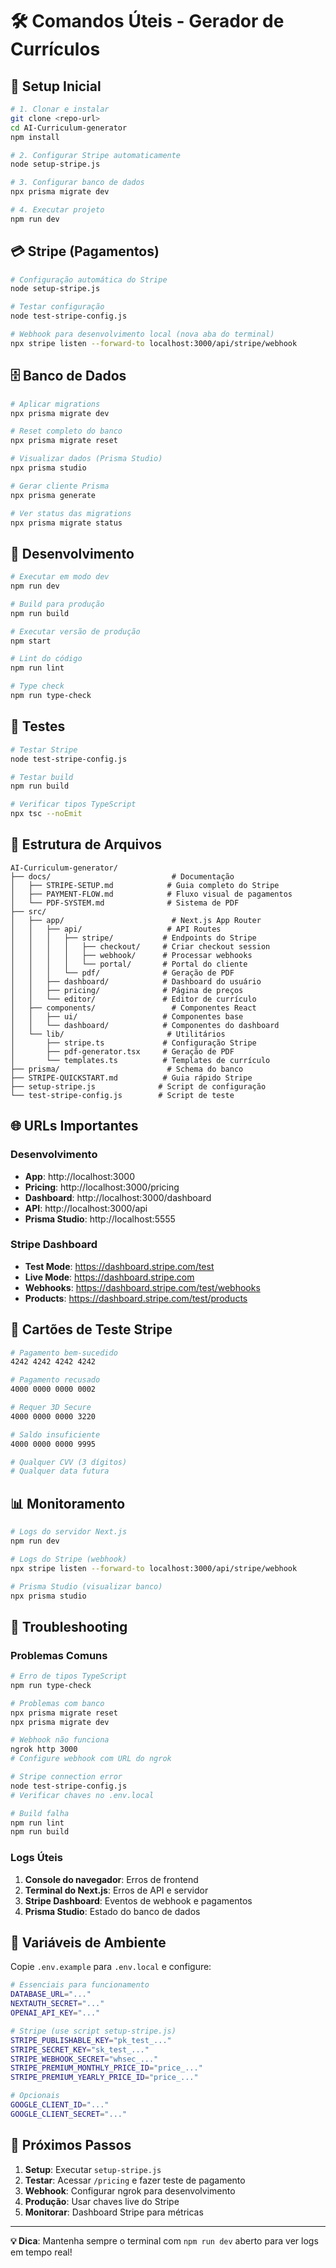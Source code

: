 # 🛠️ Comandos Úteis - Gerador de Currículos

## 🚀 Setup Inicial

```bash
# 1. Clonar e instalar
git clone <repo-url>
cd AI-Curriculum-generator
npm install

# 2. Configurar Stripe automaticamente
node setup-stripe.js

# 3. Configurar banco de dados
npx prisma migrate dev

# 4. Executar projeto
npm run dev
```

## 💳 Stripe (Pagamentos)

```bash
# Configuração automática do Stripe
node setup-stripe.js

# Testar configuração
node test-stripe-config.js

# Webhook para desenvolvimento local (nova aba do terminal)
npx stripe listen --forward-to localhost:3000/api/stripe/webhook
```

## 🗄️ Banco de Dados

```bash
# Aplicar migrations
npx prisma migrate dev

# Reset completo do banco
npx prisma migrate reset

# Visualizar dados (Prisma Studio)
npx prisma studio

# Gerar cliente Prisma
npx prisma generate

# Ver status das migrations
npx prisma migrate status
```

## 🔧 Desenvolvimento

```bash
# Executar em modo dev
npm run dev

# Build para produção
npm run build

# Executar versão de produção
npm start

# Lint do código
npm run lint

# Type check
npm run type-check
```

## 🧪 Testes

```bash
# Testar Stripe
node test-stripe-config.js

# Testar build
npm run build

# Verificar tipos TypeScript
npx tsc --noEmit
```

## 📁 Estrutura de Arquivos

```
AI-Curriculum-generator/
├── docs/                           # Documentação
│   ├── STRIPE-SETUP.md            # Guia completo do Stripe
│   ├── PAYMENT-FLOW.md            # Fluxo visual de pagamentos
│   └── PDF-SYSTEM.md              # Sistema de PDF
├── src/
│   ├── app/                        # Next.js App Router
│   │   ├── api/                   # API Routes
│   │   │   ├── stripe/           # Endpoints do Stripe
│   │   │   │   ├── checkout/     # Criar checkout session
│   │   │   │   ├── webhook/      # Processar webhooks
│   │   │   │   └── portal/       # Portal do cliente
│   │   │   └── pdf/              # Geração de PDF
│   │   ├── dashboard/            # Dashboard do usuário
│   │   ├── pricing/              # Página de preços
│   │   └── editor/               # Editor de currículo
│   ├── components/                 # Componentes React
│   │   ├── ui/                   # Componentes base
│   │   └── dashboard/            # Componentes do dashboard
│   └── lib/                       # Utilitários
│       ├── stripe.ts             # Configuração Stripe
│       ├── pdf-generator.tsx     # Geração de PDF
│       └── templates.ts          # Templates de currículo
├── prisma/                        # Schema do banco
├── STRIPE-QUICKSTART.md          # Guia rápido Stripe
├── setup-stripe.js              # Script de configuração
└── test-stripe-config.js        # Script de teste
```

## 🌐 URLs Importantes

### Desenvolvimento
- **App**: http://localhost:3000
- **Pricing**: http://localhost:3000/pricing
- **Dashboard**: http://localhost:3000/dashboard
- **API**: http://localhost:3000/api
- **Prisma Studio**: http://localhost:5555

### Stripe Dashboard
- **Test Mode**: https://dashboard.stripe.com/test
- **Live Mode**: https://dashboard.stripe.com
- **Webhooks**: https://dashboard.stripe.com/test/webhooks
- **Products**: https://dashboard.stripe.com/test/products

## 🔐 Cartões de Teste Stripe

```bash
# Pagamento bem-sucedido
4242 4242 4242 4242

# Pagamento recusado
4000 0000 0000 0002

# Requer 3D Secure
4000 0000 0000 3220

# Saldo insuficiente
4000 0000 0000 9995

# Qualquer CVV (3 dígitos)
# Qualquer data futura
```

## 📊 Monitoramento

```bash
# Logs do servidor Next.js
npm run dev

# Logs do Stripe (webhook)
npx stripe listen --forward-to localhost:3000/api/stripe/webhook

# Prisma Studio (visualizar banco)
npx prisma studio
```

## 🚨 Troubleshooting

### Problemas Comuns

```bash
# Erro de tipos TypeScript
npm run type-check

# Problemas com banco
npx prisma migrate reset
npx prisma migrate dev

# Webhook não funciona
ngrok http 3000
# Configure webhook com URL do ngrok

# Stripe connection error
node test-stripe-config.js
# Verificar chaves no .env.local

# Build falha
npm run lint
npm run build
```

### Logs Úteis

1. **Console do navegador**: Erros de frontend
2. **Terminal do Next.js**: Erros de API e servidor
3. **Stripe Dashboard**: Eventos de webhook e pagamentos
4. **Prisma Studio**: Estado do banco de dados

## 📝 Variáveis de Ambiente

Copie `.env.example` para `.env.local` e configure:

```bash
# Essenciais para funcionamento
DATABASE_URL="..."
NEXTAUTH_SECRET="..."
OPENAI_API_KEY="..."

# Stripe (use script setup-stripe.js)
STRIPE_PUBLISHABLE_KEY="pk_test_..."
STRIPE_SECRET_KEY="sk_test_..."
STRIPE_WEBHOOK_SECRET="whsec_..."
STRIPE_PREMIUM_MONTHLY_PRICE_ID="price_..."
STRIPE_PREMIUM_YEARLY_PRICE_ID="price_..."

# Opcionais
GOOGLE_CLIENT_ID="..."
GOOGLE_CLIENT_SECRET="..."
```

## 🎯 Próximos Passos

1. **Setup**: Executar `setup-stripe.js`
2. **Testar**: Acessar `/pricing` e fazer teste de pagamento
3. **Webhook**: Configurar ngrok para desenvolvimento
4. **Produção**: Usar chaves live do Stripe
5. **Monitorar**: Dashboard Stripe para métricas

---

**💡 Dica**: Mantenha sempre o terminal com `npm run dev` aberto para ver logs em tempo real!
